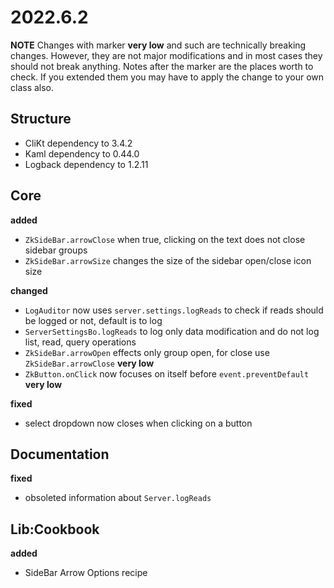 # 2022.6.2

**NOTE** Changes with marker **very low** and such are technically breaking changes. However, they are
not major modifications and in most cases they should not break anything. Notes after the marker
are the places worth to check. If you extended them you may have to apply the change to your own class also.

## Structure

- CliKt dependency to 3.4.2
- Kaml dependency to 0.44.0
- Logback dependency to 1.2.11

## Core

**added**

- `ZkSideBar.arrowClose` when true, clicking on the text does not close sidebar groups
- `ZkSideBar.arrowSize` changes the size of the sidebar open/close icon size

**changed**

- `LogAuditor` now uses `server.settings.logReads` to check if reads should be logged or not, default is to log
- `ServerSettingsBo.logReads` to log only data modification and do not log list, read, query operations
- `ZkSideBar.arrowOpen` effects only group open, for close use `ZkSideBar.arrowClose` **very low**
- `ZkButton.onClick` now focuses on itself before `event.preventDefault` **very low**

**fixed**

- select dropdown now closes when clicking on a button

## Documentation

**fixed**

- obsoleted information about `Server.logReads`

## Lib:Cookbook

**added**

- SideBar Arrow Options recipe